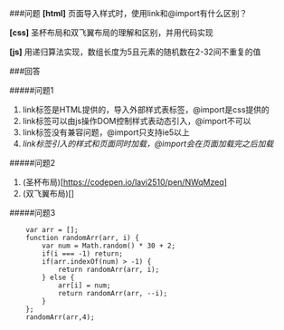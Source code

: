 ###问题
**[html]** 页面导入样式时，使用link和@import有什么区别？

**[css]** 圣杯布局和双飞翼布局的理解和区别，并用代码实现

**[js]** 用递归算法实现，数组长度为5且元素的随机数在2-32间不重复的值


###回答

#####问题1
1. link标签是HTML提供的，导入外部样式表标签，@import是css提供的
2. link标签可以由js操作DOM控制样式表动态引入，@import不可以
3. link标签没有兼容问题，@import只支持ie5以上
4. *link标签引入的样式和页面同时加载，@import会在页面加载完之后加载*

#####问题2
1. (圣杯布局)[https://codepen.io/lavi2510/pen/NWqMzeq]
2. (双飞翼布局)[]

#####问题3
```
    var arr = [];
    function randomArr(arr, i) {
        var num = Math.random() * 30 + 2;
        if(i === -1) return;
        if(arr.indexOf(num) > -1) {
            return randomArr(arr, i);
        } else {
            arr[i] = num;
            return randomArr(arr, --i);
        }
    };
    randomArr(arr,4);
```